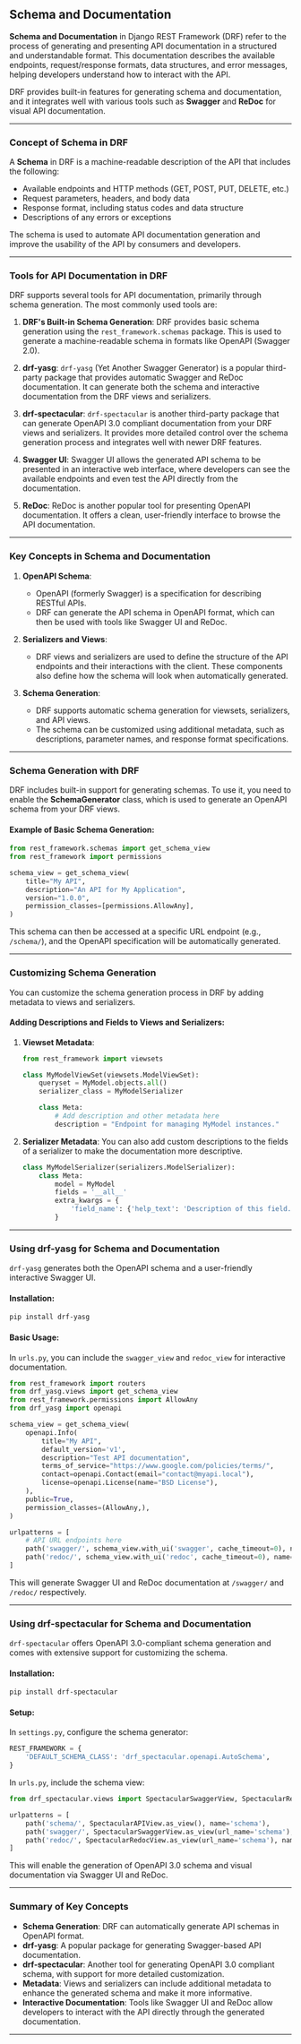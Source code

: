 ## Schema and Documentation

**Schema and Documentation** in Django REST Framework (DRF) refer to the process of generating and presenting API documentation in a structured and understandable format. This documentation describes the available endpoints, request/response formats, data structures, and error messages, helping developers understand how to interact with the API.

DRF provides built-in features for generating schema and documentation, and it integrates well with various tools such as **Swagger** and **ReDoc** for visual API documentation.

---

### Concept of Schema in DRF

A **Schema** in DRF is a machine-readable description of the API that includes the following:

* Available endpoints and HTTP methods (GET, POST, PUT, DELETE, etc.)
* Request parameters, headers, and body data
* Response format, including status codes and data structure
* Descriptions of any errors or exceptions

The schema is used to automate API documentation generation and improve the usability of the API by consumers and developers.

---

### Tools for API Documentation in DRF

DRF supports several tools for API documentation, primarily through schema generation. The most commonly used tools are:

1. **DRF's Built-in Schema Generation**:
   DRF provides basic schema generation using the `rest_framework.schemas` package. This is used to generate a machine-readable schema in formats like OpenAPI (Swagger 2.0).

2. **drf-yasg**:
   `drf-yasg` (Yet Another Swagger Generator) is a popular third-party package that provides automatic Swagger and ReDoc documentation. It can generate both the schema and interactive documentation from the DRF views and serializers.

3. **drf-spectacular**:
   `drf-spectacular` is another third-party package that can generate OpenAPI 3.0 compliant documentation from your DRF views and serializers. It provides more detailed control over the schema generation process and integrates well with newer DRF features.

4. **Swagger UI**:
   Swagger UI allows the generated API schema to be presented in an interactive web interface, where developers can see the available endpoints and even test the API directly from the documentation.

5. **ReDoc**:
   ReDoc is another popular tool for presenting OpenAPI documentation. It offers a clean, user-friendly interface to browse the API documentation.

---

### Key Concepts in Schema and Documentation

1. **OpenAPI Schema**:

   * OpenAPI (formerly Swagger) is a specification for describing RESTful APIs.
   * DRF can generate the API schema in OpenAPI format, which can then be used with tools like Swagger UI and ReDoc.

2. **Serializers and Views**:

   * DRF views and serializers are used to define the structure of the API endpoints and their interactions with the client. These components also define how the schema will look when automatically generated.

3. **Schema Generation**:

   * DRF supports automatic schema generation for viewsets, serializers, and API views.
   * The schema can be customized using additional metadata, such as descriptions, parameter names, and response format specifications.

---

### Schema Generation with DRF

DRF includes built-in support for generating schemas. To use it, you need to enable the **SchemaGenerator** class, which is used to generate an OpenAPI schema from your DRF views.

#### Example of Basic Schema Generation:

```python
from rest_framework.schemas import get_schema_view
from rest_framework import permissions

schema_view = get_schema_view(
    title="My API",
    description="An API for My Application",
    version="1.0.0",
    permission_classes=[permissions.AllowAny],
)
```

This schema can then be accessed at a specific URL endpoint (e.g., `/schema/`), and the OpenAPI specification will be automatically generated.

---

### Customizing Schema Generation

You can customize the schema generation process in DRF by adding metadata to views and serializers.

#### Adding Descriptions and Fields to Views and Serializers:

1. **Viewset Metadata**:

   ```python
   from rest_framework import viewsets

   class MyModelViewSet(viewsets.ModelViewSet):
       queryset = MyModel.objects.all()
       serializer_class = MyModelSerializer

       class Meta:
           # Add description and other metadata here
           description = "Endpoint for managing MyModel instances."
   ```

2. **Serializer Metadata**:
   You can also add custom descriptions to the fields of a serializer to make the documentation more descriptive.

   ```python
   class MyModelSerializer(serializers.ModelSerializer):
       class Meta:
           model = MyModel
           fields = '__all__'
           extra_kwargs = {
               'field_name': {'help_text': 'Description of this field.'}
           }
   ```

---

### Using drf-yasg for Schema and Documentation

`drf-yasg` generates both the OpenAPI schema and a user-friendly interactive Swagger UI.

#### Installation:

```bash
pip install drf-yasg
```

#### Basic Usage:

In `urls.py`, you can include the `swagger_view` and `redoc_view` for interactive documentation.

```python
from rest_framework import routers
from drf_yasg.views import get_schema_view
from rest_framework.permissions import AllowAny
from drf_yasg import openapi

schema_view = get_schema_view(
    openapi.Info(
        title="My API",
        default_version='v1',
        description="Test API documentation",
        terms_of_service="https://www.google.com/policies/terms/",
        contact=openapi.Contact(email="contact@myapi.local"),
        license=openapi.License(name="BSD License"),
    ),
    public=True,
    permission_classes=(AllowAny,),
)

urlpatterns = [
    # API URL endpoints here
    path('swagger/', schema_view.with_ui('swagger', cache_timeout=0), name='schema-swagger-ui'),
    path('redoc/', schema_view.with_ui('redoc', cache_timeout=0), name='schema-redoc'),
]
```

This will generate Swagger UI and ReDoc documentation at `/swagger/` and `/redoc/` respectively.

---

### Using drf-spectacular for Schema and Documentation

`drf-spectacular` offers OpenAPI 3.0-compliant schema generation and comes with extensive support for customizing the schema.

#### Installation:

```bash
pip install drf-spectacular
```

#### Setup:

In `settings.py`, configure the schema generator:

```python
REST_FRAMEWORK = {
    'DEFAULT_SCHEMA_CLASS': 'drf_spectacular.openapi.AutoSchema',
}
```

In `urls.py`, include the schema view:

```python
from drf_spectacular.views import SpectacularSwaggerView, SpectacularRedocView, SpectacularAPIView

urlpatterns = [
    path('schema/', SpectacularAPIView.as_view(), name='schema'),
    path('swagger/', SpectacularSwaggerView.as_view(url_name='schema'), name='swagger-ui'),
    path('redoc/', SpectacularRedocView.as_view(url_name='schema'), name='redoc-ui'),
]
```

This will enable the generation of OpenAPI 3.0 schema and visual documentation via Swagger UI and ReDoc.

---

### Summary of Key Concepts

* **Schema Generation**: DRF can automatically generate API schemas in OpenAPI format.
* **drf-yasg**: A popular package for generating Swagger-based API documentation.
* **drf-spectacular**: Another tool for generating OpenAPI 3.0 compliant schema, with support for more detailed customization.
* **Metadata**: Views and serializers can include additional metadata to enhance the generated schema and make it more informative.
* **Interactive Documentation**: Tools like Swagger UI and ReDoc allow developers to interact with the API directly through the generated documentation.

---
